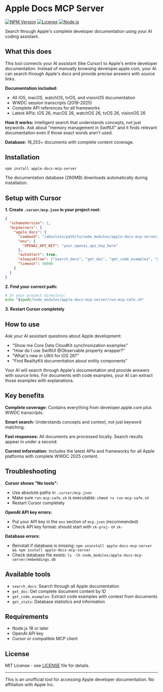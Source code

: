 # Apple Docs MCP Server

[![NPM Version](https://img.shields.io/npm/v/apple-docs-mcp-server)](https://www.npmjs.com/package/apple-docs-mcp-server)
[![License](https://img.shields.io/badge/license-MIT-blue.svg)](LICENSE)
[![Node.js](https://img.shields.io/badge/node.js-18%2B-brightgreen.svg)](https://nodejs.org/)

Search through Apple's complete developer documentation using your AI coding assistant.

## What this does

This tool connects your AI assistant (like Cursor) to Apple's entire developer documentation. Instead of manually browsing developer.apple.com, your AI can search through Apple's docs and provide precise answers with source links.

**Documentation included:**
- All iOS, macOS, watchOS, tvOS, and visionOS documentation
- WWDC session transcripts (2019-2025)
- Complete API references for all frameworks
- Latest APIs: iOS 26, macOS 26, watchOS 26, tvOS 26, visionOS 26

**How it works:** Intelligent search that understands concepts, not just keywords. Ask about "memory management in SwiftUI" and it finds relevant documentation even if those exact words aren't used.

**Database:** 16,253+ documents with complete content coverage.

## Installation

```bash
npm install apple-docs-mcp-server
```

The documentation database (260MB) downloads automatically during installation.

## Setup with Cursor

**1. Create `.cursor/mcp.json` in your project root:**

```json
{
  "schemaVersion": 1,
  "mcpServers": {
    "apple_docs": {
      "command": "/absolute/path/to/node_modules/apple-docs-mcp-server/run-mcp-safe.sh",
      "env": {
        "OPENAI_API_KEY": "your_openai_api_key_here"
      },
      "autoStart": true,
      "alwaysAllow": ["search_docs", "get_doc", "get_code_examples", "get_stats"],
      "timeout": 30000
    }
  }
}
```


**2. Find your correct path:**
```bash
# In your project directory:
echo "$(pwd)/node_modules/apple-docs-mcp-server/run-mcp-safe.sh"
```

**3. Restart Cursor completely**

## How to use

Ask your AI assistant questions about Apple development:

- "Show me Core Data CloudKit synchronization examples"
- "How do I use SwiftUI @Observable property wrapper?"
- "What's new in UIKit for iOS 26?"
- "Find RealityKit documentation about entity components"

Your AI will search through Apple's documentation and provide answers with source links. For documents with code examples, your AI can extract those examples with explanations.

## Key benefits

**Complete coverage:** Contains everything from developer.apple.com plus WWDC transcripts.

**Smart search:** Understands concepts and context, not just keyword matching.

**Fast responses:** All documents are processed locally. Search results appear in under a second.

**Current information:** Includes the latest APIs and frameworks for all Apple platforms with complete WWDC 2025 content.

## Troubleshooting

**Cursor shows "No tools":**
- Use absolute paths in `.cursor/mcp.json`
- Make sure `run-mcp-safe.sh` is executable: `chmod +x run-mcp-safe.sh`
- Restart Cursor completely

**OpenAI API key errors:**
- Put your API key in the `env` section of `mcp.json` (recommended)
- Check API key format: should start with `sk-proj-` or `sk-`

**Database errors:**
- Reinstall if database is missing: `npm uninstall apple-docs-mcp-server && npm install apple-docs-mcp-server`
- Check database file exists: `ls -lh node_modules/apple-docs-mcp-server/embeddings.db`

## Available tools

- `search_docs`: Search through all Apple documentation  
- `get_doc`: Get complete document content by ID
- `get_code_examples`: Extract code examples with context from documents
- `get_stats`: Database statistics and information

## Requirements

- Node.js 18 or later
- OpenAI API key
- Cursor or compatible MCP client

## License

MIT License - see [LICENSE](LICENSE) file for details.

---

This is an unofficial tool for accessing Apple developer documentation. No affiliation with Apple Inc.